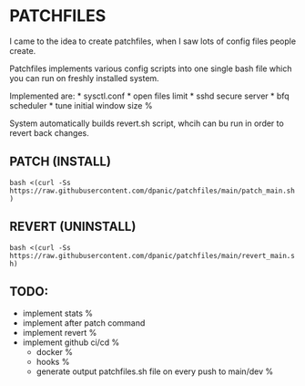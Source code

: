 # PATCHFILES
I came to the idea to create patchfiles, when I saw lots of config files people create.
 
Patchfiles implements various config scripts into one single bash file which you can run on freshly installed system.

Implemented are:
    * sysctl.conf
    * open files limit
    * sshd secure server
    * bfq scheduler
    * tune initial window size %

System automatically builds revert.sh script, whcih can bu run in order to revert back changes.

## PATCH (INSTALL)
```bash <(curl -Ss https://raw.githubusercontent.com/dpanic/patchfiles/main/patch_main.sh)```

## REVERT (UNINSTALL)
```bash <(curl -Ss https://raw.githubusercontent.com/dpanic/patchfiles/main/revert_main.sh)```



## TODO:
* implement stats %
* implement after patch command 
* implement revert %
* implement github ci/cd % 
    * docker % 
    * hooks % 
    * generate output patchfiles.sh file on every push to main/dev % 